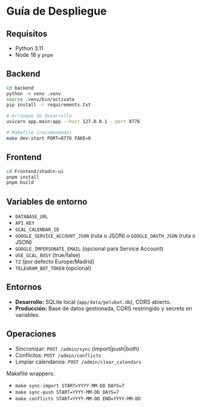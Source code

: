 # Guía de Despliegue

## Requisitos
- Python 3.11
- Node 18 y `pnpm`

## Backend
```bash
cd backend
python -m venv .venv
source .venv/bin/activate
pip install -r requirements.txt

# Arranque de desarrollo
uvicorn app.main:app --host 127.0.0.1 --port 8776

# Makefile (recomendado)
make dev-start PORT=8776 FAKE=0
```

## Frontend
```bash
cd Frontend/shadcn-ui
pnpm install
pnpm build
```

## Variables de entorno
- `DATABASE_URL`
- `API_KEY`
- `GCAL_CALENDAR_ID`
- `GOOGLE_SERVICE_ACCOUNT_JSON` (ruta o JSON) o `GOOGLE_OAUTH_JSON` (ruta o JSON)
- `GOOGLE_IMPERSONATE_EMAIL` (opcional para Service Account)
- `USE_GCAL_BUSY` (true/false)
- `TZ` (por defecto Europe/Madrid)
- `TELEGRAM_BOT_TOKEN` (opcional)

## Entornos
- **Desarrollo:** SQLite local (`app/data/pelubot.db`), CORS abierto.
- **Producción:** Base de datos gestionada, CORS restringido y secrets en variables.

## Operaciones
- Sincronizar: `POST /admin/sync` (import|push|both)
- Conflictos: `POST /admin/conflicts`
- Limpiar calendarios: `POST /admin/clear_calendars`

Makefile wrappers:
- `make sync-import START=YYYY-MM-DD DAYS=7`
- `make sync-push START=YYYY-MM-DD DAYS=7`
- `make conflicts START=YYYY-MM-DD END=YYYY-MM-DD`
